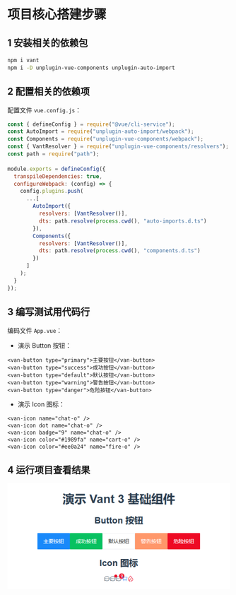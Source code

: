 # 项目核心搭建步骤

## 1 安装相关的依赖包

```bash
npm i vant
npm i -D unplugin-vue-components unplugin-auto-import
```

## 2 配置相关的依赖项

配置文件 `vue.config.js`：

```javascript
const { defineConfig } = require("@vue/cli-service");
const AutoImport = require("unplugin-auto-import/webpack");
const Components = require("unplugin-vue-components/webpack");
const { VantResolver } = require("unplugin-vue-components/resolvers");
const path = require("path");

module.exports = defineConfig({
  transpileDependencies: true,
  configureWebpack: (config) => {
    config.plugins.push(
      ...[
        AutoImport({
          resolvers: [VantResolver()],
          dts: path.resolve(process.cwd(), "auto-imports.d.ts")
        }),
        Components({
          resolvers: [VantResolver()],
          dts: path.resolve(process.cwd(), "components.d.ts")
        })
      ]
    );
  }
});
```

## 3 编写测试用代码行

编码文件 `App.vue`：

- 演示 Button 按钮：

```vue
<van-button type="primary">主要按钮</van-button>
<van-button type="success">成功按钮</van-button>
<van-button type="default">默认按钮</van-button>
<van-button type="warning">警告按钮</van-button>
<van-button type="danger">危险按钮</van-button>
```

- 演示 Icon 图标：

```vue
<van-icon name="chat-o" />
<van-icon dot name="chat-o" />
<van-icon badge="9" name="chat-o" />
<van-icon color="#1989fa" name="cart-o" />
<van-icon color="#ee0a24" name="fire-o" />
```

## 4 运行项目查看结果

![demo-vant-auto-import-in-vuecli](asserts/demo-vant-auto-import-in-vuecli.png)
